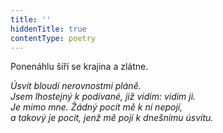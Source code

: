 ```yaml
---
title: ''
hiddenTitle: true
contentType: poetry
---
```


<section>

Ponenáhlu šíří se krajina a zlátne.

_Úsvit bloudí nerovnostmi pláně.  
Jsem lhostejný k podívané, již vidím: vidím ji.  
Je mimo mne. Žádný pocit mě k ní nepojí,  
a takový je pocit, jenž mě pojí k dnešnímu úsvitu._

</section>
